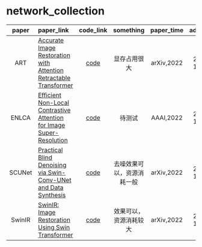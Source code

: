 # network_collection

| paper | paper_link | code_link | something | paper_time | add_time |
| :----:| :---- | :----: | :----: | :----: | :----: |
| ART | [Accurate Image Restoration with Attention Retractable Transformer](https://arxiv.org/abs/2210.01427) | [code](https://github.com/gladzhang/ART) | 显存占用很大 | arXiv,2022 | 2022-11-07 |
| ENLCA | [ Efficient Non-Local Contrastive Attention for Image Super-Resolution](https://arxiv.org/pdf/2201.03794.pdf) | [code](https://github.com/Zj-BinXia/ENLCA) | 待测试 | AAAI,2022 | 2022-11-07 |
| SCUNet | [Practical Blind Denoising via Swin-Conv-UNet and Data Synthesis](https://arxiv.org/pdf/2203.13278.pdf) | [code](https://github.com/cszn/SCUNet) | 去噪效果可以，资源消耗一般 | arXiv,2022 | 2022-11-07 |
| SwinIR | [SwinIR: Image Restoration Using Swin Transformer](https://arxiv.org/pdf/2108.10257.pdf) | [code](https://github.com/JingyunLiang/SwinIR) | 效果可以，资源消耗较大 | arXiv,2022 | 2022-11-07 |
